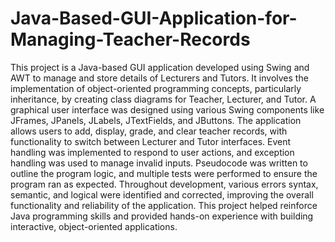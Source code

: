 # Java-Based-GUI-Application-for-Managing-Teacher-Records
This project is a Java-based GUI application developed using Swing and AWT to manage and store details of Lecturers and Tutors. It involves the implementation of object-oriented programming concepts, particularly inheritance, by creating class diagrams for Teacher, Lecturer, and Tutor. A graphical user interface was designed using various Swing components like JFrames, JPanels, JLabels, JTextFields, and JButtons. The application allows users to add, display, grade, and clear teacher records, with functionality to switch between Lecturer and Tutor interfaces. Event handling was implemented to respond to user actions, and exception handling was used to manage invalid inputs. Pseudocode was written to outline the program logic, and multiple tests were  performed to ensure the program ran as expected. Throughout development, various errors syntax, semantic, and logical were identified and corrected, improving the overall functionality and reliability of the application. This project helped reinforce Java programming skills and provided hands-on experience with building interactive, object-oriented applications.

